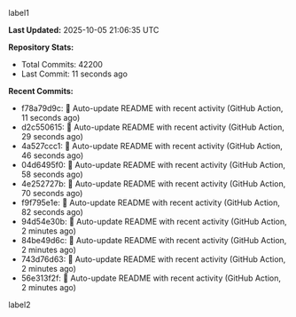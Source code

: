 
label1 
<!-- ACTIVITY_START -->
**Last Updated:** 2025-10-05 21:06:35 UTC

**Repository Stats:**
- Total Commits: 42200
- Last Commit: 11 seconds ago

**Recent Commits:**
- f78a79d9c: 🤖 Auto-update README with recent activity (GitHub Action, 11 seconds ago)
- d2c550615: 🤖 Auto-update README with recent activity (GitHub Action, 29 seconds ago)
- 4a527ccc1: 🤖 Auto-update README with recent activity (GitHub Action, 46 seconds ago)
- 04d6495f0: 🤖 Auto-update README with recent activity (GitHub Action, 58 seconds ago)
- 4e252727b: 🤖 Auto-update README with recent activity (GitHub Action, 70 seconds ago)
- f9f795e1e: 🤖 Auto-update README with recent activity (GitHub Action, 82 seconds ago)
- 94d54e30b: 🤖 Auto-update README with recent activity (GitHub Action, 2 minutes ago)
- 84be49d6c: 🤖 Auto-update README with recent activity (GitHub Action, 2 minutes ago)
- 743d76d63: 🤖 Auto-update README with recent activity (GitHub Action, 2 minutes ago)
- 56e313f2f: 🤖 Auto-update README with recent activity (GitHub Action, 2 minutes ago)
<!-- ACTIVITY_END -->

label2
